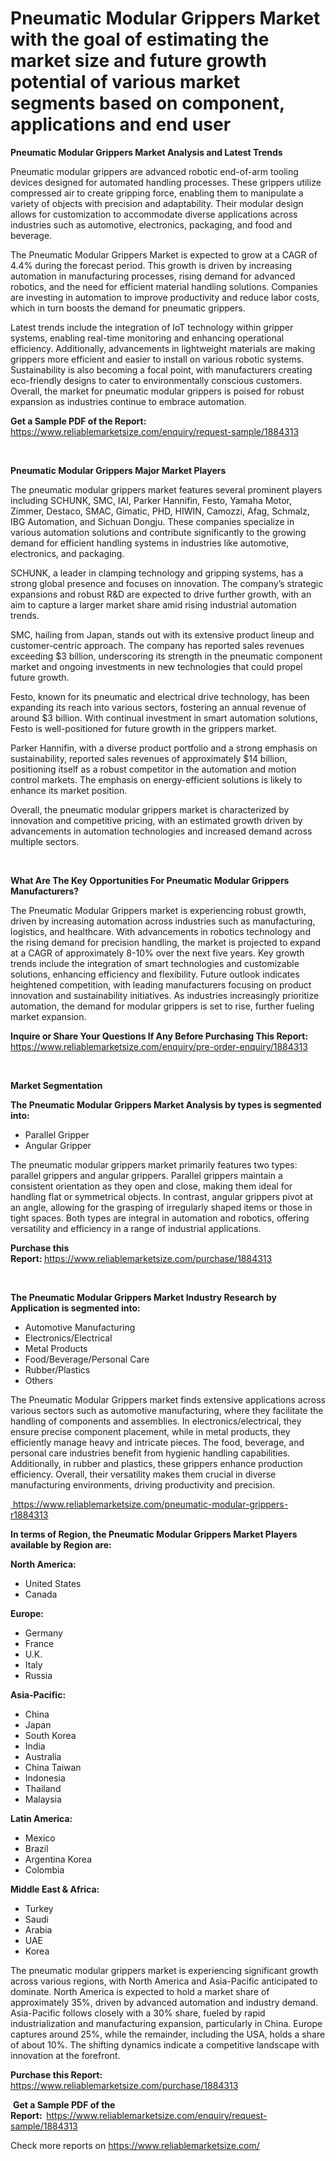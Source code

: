 <p><h1>Pneumatic Modular Grippers Market with the goal of estimating the market size and future growth potential of various market segments based on component, applications and end user</h1></p><p><strong>Pneumatic Modular Grippers Market Analysis and Latest Trends</strong></p>
<p><p>Pneumatic modular grippers are advanced robotic end-of-arm tooling devices designed for automated handling processes. These grippers utilize compressed air to create gripping force, enabling them to manipulate a variety of objects with precision and adaptability. Their modular design allows for customization to accommodate diverse applications across industries such as automotive, electronics, packaging, and food and beverage.</p><p>The Pneumatic Modular Grippers Market is expected to grow at a CAGR of 4.4% during the forecast period. This growth is driven by increasing automation in manufacturing processes, rising demand for advanced robotics, and the need for efficient material handling solutions. Companies are investing in automation to improve productivity and reduce labor costs, which in turn boosts the demand for pneumatic grippers.</p><p>Latest trends include the integration of IoT technology within gripper systems, enabling real-time monitoring and enhancing operational efficiency. Additionally, advancements in lightweight materials are making grippers more efficient and easier to install on various robotic systems. Sustainability is also becoming a focal point, with manufacturers creating eco-friendly designs to cater to environmentally conscious customers. Overall, the market for pneumatic modular grippers is poised for robust expansion as industries continue to embrace automation.</p></p>
<p><strong>Get a Sample PDF of the Report:&nbsp;</strong> <a href="https://www.reliablemarketsize.com/enquiry/request-sample/1884313?utm_campaign=2747&utm_medium=2&utm_source=Github&utm_content=ia&utm_term=05032025&utm_id=pneumatic-modular-grippers">https://www.reliablemarketsize.com/enquiry/request-sample/1884313</a></p>
<p>&nbsp;</p>
<p><strong>Pneumatic Modular Grippers Major Market Players</strong></p>
<p><p>The pneumatic modular grippers market features several prominent players including SCHUNK, SMC, IAI, Parker Hannifin, Festo, Yamaha Motor, Zimmer, Destaco, SMAC, Gimatic, PHD, HIWIN, Camozzi, Afag, Schmalz, IBG Automation, and Sichuan Dongju. These companies specialize in various automation solutions and contribute significantly to the growing demand for efficient handling systems in industries like automotive, electronics, and packaging.</p><p>SCHUNK, a leader in clamping technology and gripping systems, has a strong global presence and focuses on innovation. The company’s strategic expansions and robust R&D are expected to drive further growth, with an aim to capture a larger market share amid rising industrial automation trends. </p><p>SMC, hailing from Japan, stands out with its extensive product lineup and customer-centric approach. The company has reported sales revenues exceeding $3 billion, underscoring its strength in the pneumatic component market and ongoing investments in new technologies that could propel future growth.</p><p>Festo, known for its pneumatic and electrical drive technology, has been expanding its reach into various sectors, fostering an annual revenue of around $3 billion. With continual investment in smart automation solutions, Festo is well-positioned for future growth in the grippers market.</p><p>Parker Hannifin, with a diverse product portfolio and a strong emphasis on sustainability, reported sales revenues of approximately $14 billion, positioning itself as a robust competitor in the automation and motion control markets. The emphasis on energy-efficient solutions is likely to enhance its market position.</p><p>Overall, the pneumatic modular grippers market is characterized by innovation and competitive pricing, with an estimated growth driven by advancements in automation technologies and increased demand across multiple sectors.</p></p>
<p>&nbsp;</p>
<p><strong>What Are The Key Opportunities For Pneumatic Modular Grippers Manufacturers?</strong></p>
<p><p>The Pneumatic Modular Grippers market is experiencing robust growth, driven by increasing automation across industries such as manufacturing, logistics, and healthcare. With advancements in robotics technology and the rising demand for precision handling, the market is projected to expand at a CAGR of approximately 8-10% over the next five years. Key growth trends include the integration of smart technologies and customizable solutions, enhancing efficiency and flexibility. Future outlook indicates heightened competition, with leading manufacturers focusing on product innovation and sustainability initiatives. As industries increasingly prioritize automation, the demand for modular grippers is set to rise, further fueling market expansion.</p></p>
<p><strong>Inquire or Share Your Questions If Any Before Purchasing This Report:</strong> <a href="https://www.reliablemarketsize.com/enquiry/pre-order-enquiry/1884313?utm_campaign=2747&utm_medium=2&utm_source=Github&utm_content=ia&utm_term=05032025&utm_id=pneumatic-modular-grippers">https://www.reliablemarketsize.com/enquiry/pre-order-enquiry/1884313</a></p>
<p>&nbsp;</p>
<p><strong>Market Segmentation</strong></p>
<p><strong>The Pneumatic Modular Grippers Market Analysis by types is segmented into:</strong></p>
<p><ul><li>Parallel Gripper</li><li>Angular Gripper</li></ul></p>
<p><p>The pneumatic modular grippers market primarily features two types: parallel grippers and angular grippers. Parallel grippers maintain a consistent orientation as they open and close, making them ideal for handling flat or symmetrical objects. In contrast, angular grippers pivot at an angle, allowing for the grasping of irregularly shaped items or those in tight spaces. Both types are integral in automation and robotics, offering versatility and efficiency in a range of industrial applications.</p></p>
<p><strong>Purchase this Report:&nbsp;</strong><a href="https://www.reliablemarketsize.com/purchase/1884313?utm_campaign=2747&utm_medium=2&utm_source=Github&utm_content=ia&utm_term=05032025&utm_id=pneumatic-modular-grippers">https://www.reliablemarketsize.com/purchase/1884313</a></p>
<p>&nbsp;</p>
<p><strong>The Pneumatic Modular Grippers Market Industry Research by Application is segmented into:</strong></p>
<p><ul><li>Automotive Manufacturing</li><li>Electronics/Electrical</li><li>Metal Products</li><li>Food/Beverage/Personal Care</li><li>Rubber/Plastics</li><li>Others</li></ul></p>
<p><p>The Pneumatic Modular Grippers market finds extensive applications across various sectors such as automotive manufacturing, where they facilitate the handling of components and assemblies. In electronics/electrical, they ensure precise component placement, while in metal products, they efficiently manage heavy and intricate pieces. The food, beverage, and personal care industries benefit from hygienic handling capabilities. Additionally, in rubber and plastics, these grippers enhance production efficiency. Overall, their versatility makes them crucial in diverse manufacturing environments, driving productivity and precision.</p></p>
<p><a href="https://www.reliablemarketsize.com/pneumatic-modular-grippers-r1884313?utm_campaign=2747&utm_medium=2&utm_source=Github&utm_content=ia&utm_term=05032025&utm_id=pneumatic-modular-grippers">&nbsp;https://www.reliablemarketsize.com/pneumatic-modular-grippers-r1884313</a></p>
<p><strong>In terms of Region, the Pneumatic Modular Grippers Market Players available by Region are:</strong></p>
<p>
    <p> <strong> North America: </strong>
        <ul>
            <li>United States</li>
            <li>Canada</li>
        </ul>
        </p> 
    <p> <strong> Europe: </strong>
        <ul>
            <li>Germany</li>
            <li>France</li>
            <li>U.K.</li>
            <li>Italy</li>
            <li>Russia</li>
        </ul>
        </p> 
    <p> <strong> Asia-Pacific: </strong>
        <ul>
            <li>China</li>
            <li>Japan</li>
            <li>South Korea</li>
            <li>India</li>
            <li>Australia</li>
            <li>China Taiwan</li>
            <li>Indonesia</li>
            <li>Thailand</li>
            <li>Malaysia</li>
        </ul>
        </p> 
    <p> <strong> Latin America: </strong>
        <ul>
            <li>Mexico</li>
            <li>Brazil</li>
            <li>Argentina Korea</li>
            <li>Colombia</li>
        </ul>
        </p> 
    <p> <strong> Middle East & Africa: </strong>
        <ul>
            <li>Turkey</li>
            <li>Saudi</li>
            <li>Arabia</li>
            <li>UAE</li>
            <li>Korea</li>
        </ul>
    </p>
    </p>
<p><p>The pneumatic modular grippers market is experiencing significant growth across various regions, with North America and Asia-Pacific anticipated to dominate. North America is expected to hold a market share of approximately 35%, driven by advanced automation and industry demand. Asia-Pacific follows closely with a 30% share, fueled by rapid industrialization and manufacturing expansion, particularly in China. Europe captures around 25%, while the remainder, including the USA, holds a share of about 10%. The shifting dynamics indicate a competitive landscape with innovation at the forefront.</p></p>
<p><strong>Purchase this Report: </strong><a href="https://www.reliablemarketsize.com/purchase/1884313?utm_campaign=2747&utm_medium=2&utm_source=Github&utm_content=ia&utm_term=05032025&utm_id=pneumatic-modular-grippers">https://www.reliablemarketsize.com/purchase/1884313</a></p>
<p>&nbsp;<strong>Get a Sample PDF of the Report:&nbsp;&nbsp;</strong><a href="https://www.reliablemarketsize.com/enquiry/request-sample/1884313?utm_campaign=2747&utm_medium=2&utm_source=Github&utm_content=ia&utm_term=05032025&utm_id=pneumatic-modular-grippers">https://www.reliablemarketsize.com/enquiry/request-sample/1884313</a></p>
<p><strong></strong></p>
<p>Check more reports on <a href="https://www.reliablemarketsize.com/?utm_campaign=2747&utm_medium=2&utm_source=Github&utm_content=ia&utm_term=05032025&utm_id=pneumatic-modular-grippers">https://www.reliablemarketsize.com/</a></p>